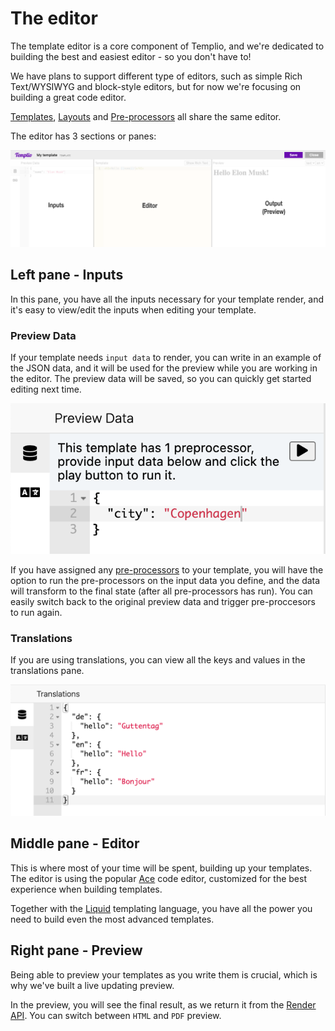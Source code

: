 # The editor

The template editor is a core component of Templio, and we're dedicated to building the best and easiest editor - so you don't have to!

We have plans to support different type of editors, such as simple Rich Text/WYSIWYG and block-style editors, but for now we're focusing on building a great code editor.

[Templates](./1-Templates.md), [Layouts](./2-Layouts.md) and [Pre-processors](./3-Pre-processors.md) all share the same editor.

The editor has 3 sections or panes:

![Editor panes](../assets/images/editor_pane_overview.png)

## Left pane - Inputs

In this pane, you have all the inputs necessary for your template render, and it's easy to view/edit the inputs when editing your template.

### Preview Data

If your template needs `input data` to render, you can write in an example of the JSON data, and it will be used for the preview while you are working in the editor. The preview data will be saved, so you can quickly get started editing next time.

![Preview Data](../assets/images/preview_data.png)

If you have assigned any [pre-processors](https://templio.stoplight.io/docs/templio-docs/docs/Pre-processors.md) to your template, you will have the option to run the pre-processors on the input data you define, and the data will transform to the final state (after all pre-processors has run). You can easily switch back to the original preview data and trigger pre-proccesors to run again.

### Translations
If you are using translations, you can view all the keys and values in the translations pane.

![Translations pane](../assets/images/translations_editor_pane.png)

## Middle pane - Editor

This is where most of your time will be spent, building up your templates. The editor is using the popular [Ace](https://ace.c9.io/) code editor, customized for the best experience when building templates.

Together with the [Liquid](https://shopify.github.io/liquid/) templating language, you have all the power you need to build even the most advanced templates.


## Right pane - Preview

Being able to preview your templates as you write them is crucial, which is why we've built a live updating preview.

In the preview, you will see the final result, as we return it from the [Render API](https://templio.stoplight.io/docs/templio-docs/reference/Templio-API.v1.yaml/paths/~1render/post). You can switch between `HTML` and `PDF` preview.